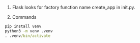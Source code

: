 1. Flask looks for factory function name create_app in init.py.

2. Commands
```cmd
pip install venv
python3 -m venv .venv
. .venv/bin/activate
```
